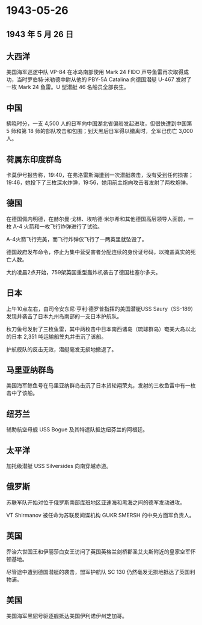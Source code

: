 # 1943-05-26

## 1943 年 5 月 26 日

## 大西洋

美国海军巡逻中队 VP-84 在冰岛南部使用 Mark 24 FIDO
声导鱼雷再次取得成功，当时罗伯特·米勒德中尉从他的 PBY-5A Catalina
向德国潜艇 U-467 发射了一枚 Mark 24 鱼雷。U 型潜艇 46 名船员全部丧生。

## 中国

拂晓时分，一支 4,500 人的日军向中国湖北省偏岩发起进攻，但很快遭到中国第
5 师和第 18 师的部队攻击和包围；到天黑后日军得以撤离时，全军已伤亡 3,000
人。

## 荷属东印度群岛

卡莫伊号报告称，19:40，在弗洛雷斯海遭到一次潜艇袭击，没有受到任何损害；19:46，她投下了三枚深水炸弹，19:56，她用前主炮向攻击者发射了两枚炮弹。

## 德国

在德国佩内明德，在赫尔曼·戈林、埃哈德·米尔希和其他德国高层领导人面前，一枚
A-4 火箭和一枚飞行炸弹进行了试验。

A-4火箭飞行完美，而飞行炸弹仅飞行了一两英里就坠毁了。

德国政府发布命令，停止为集中营受害者分配连续的身份证号码，以掩盖真实的死亡人数。

大约凌晨2点开始，759架英国重型轰炸机袭击了德国杜塞尔多夫。

## 日本

上午10点左右，由司令安东尼·亨利·德罗普指挥的美国潜艇USS
Saury（SS-189）发现并袭击了日本九州岛南部的一支日本护航队。

秋刀鱼号发射了三枚鱼雷，其中两枚击中日本南西诸岛（琉球群岛）奄美大岛以北的日本
2,351 吨运输船笠丸并击沉了该船。

护航舰队的反击无效，潜艇毫发无损地撤退了。

## 马里亚纳群岛

美国海军鲸鱼号在马里亚纳群岛击沉了日本货轮翔荣丸，发射的三枚鱼雷中有一枚击中了该船。

## 纽芬兰

辅助航空母舰 USS Bogue 及其特遣队抵达纽芬兰的阿根廷。

## 太平洋

加托级潜艇 USS Silversides 向南穿越赤道。

## 俄罗斯

苏联军队开始对位于俄罗斯南部库班地区亚速海和黑海之间的德军发动进攻。

VT Shirmanov 被任命为苏联反间谍机构 GUKR SMERSH 的中央方面军负责人。

## 英国

乔治六世国王和伊丽莎白女王访问了英国英格兰剑桥郡圣艾夫斯附近的皇家空军怀顿基地。

尽管途中遭到德国潜艇的袭击，盟军护航队 SC 130
仍然毫发无损地抵达了英国利物浦。

## 美国

美国海军黑貂号驱逐舰抵达美国伊利诺伊州芝加哥。

